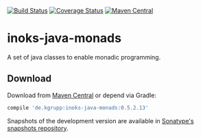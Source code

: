 [![Build Status](https://travis-ci.org/kgrupp/inoks-java-monads.svg?branch=master)](https://travis-ci.org/kgrupp/inoks-java-monads)
[![Coverage Status](https://coveralls.io/repos/github/kgrupp/inoks-java-monads/badge.svg?branch=master)](https://coveralls.io/github/kgrupp/inoks-java-monads?branch=master)
[![Maven Central](https://img.shields.io/maven-central/v/de.kgrupp/inoks-java-monads.svg?label=Maven%20Central)](https://search.maven.org/search?q=g:%22de.kgrupp%22%20AND%20a:%22inoks-java-monads%22)

# inoks-java-monads
A set of java classes to enable monadic programming.

## Download

Download from [Maven Central][maven] or depend via Gradle:

```gradle
compile 'de.kgrupp:inoks-java-monads:0.5.2.13'
```

Snapshots of the development version are available in [Sonatype's snapshots repository][snapshots].

[maven]: https://maven-badges.herokuapp.com/maven-central/de.kgrupp/inoks-java-monads
[snapshots]: https://oss.sonatype.org/content/repositories/snapshots